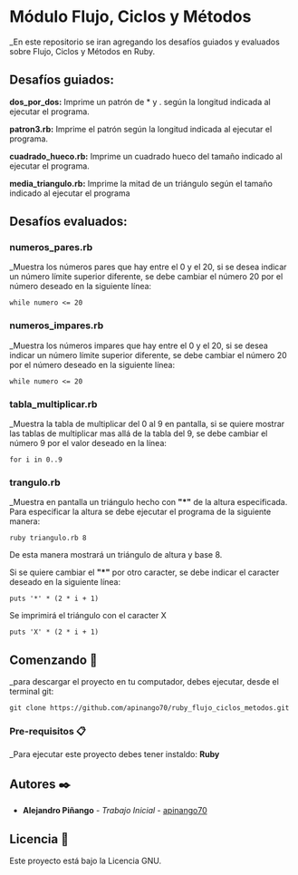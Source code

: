 # Módulo Flujo, Ciclos y Métodos

_En este repositorio se iran agregando los desafíos guiados y evaluados sobre Flujo, Ciclos y Métodos en Ruby.

## Desafíos guiados:


**dos_por_dos:** Imprime un patrón de * y . según la longitud indicada al ejecutar el programa.

**patron3.rb:** Imprime el patrón según la longitud indicada al ejecutar el programa.

**cuadrado_hueco.rb:** Imprime un cuadrado hueco del tamaño indicado al ejecutar el programa.

**media_triangulo.rb:** Imprime la mitad de un triángulo según el tamaño indicado al ejecutar el programa

## Desafíos evaluados:

### numeros_pares.rb

_Muestra los números pares que hay entre el 0 y el 20, si se desea indicar un número límite superior diferente, se debe cambiar el número 20 por el número deseado en la siguiente línea:

`while numero <= 20`

### numeros_impares.rb

_Muestra los números impares que hay entre el 0 y el 20, si se desea indicar un número límite superior diferente, se debe cambiar el número 20 por el número deseado en la siguiente línea:

`while numero <= 20`

### tabla_multiplicar.rb

_Muestra la tabla de multiplicar del 0 al 9 en pantalla, si se quiere mostrar las tablas de multiplicar  mas allá de la tabla del 9, se debe cambiar el número 9 por el valor deseado en la línea:

`for i in 0..9`

### trangulo.rb

_Muestra en pantalla un triángulo hecho con **"*"** de la altura especificada. Para especificar la altura se debe ejecutar el programa de la siguiente manera:

`ruby triangulo.rb 8`

De esta manera mostrará un triángulo de altura y base 8.

Si se quiere cambiar el **"*"** por otro caracter, se debe indicar el caracter deseado en la siguiente línea:

`puts '*' * (2 * i + 1)`

Se imprimirá el triángulo con el caracter X

`puts 'X' * (2 * i + 1)`

## Comenzando 🚀

_para descargar el proyecto en tu computador, debes ejecutar, desde el terminal git:

`git clone https://github.com/apinango70/ruby_flujo_ciclos_metodos.git`


### Pre-requisitos 📋

_Para ejecutar este proyecto debes tener instaldo: **Ruby**


## Autores ✒️


* **Alejandro Piñango** - *Trabajo Inicial* - [apinango70](https://github.com/pinango70)


## Licencia 📄

Este proyecto está bajo la Licencia GNU.

